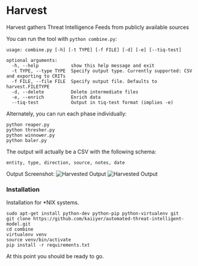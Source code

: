 Harvest
=======

Harvest gathers Threat Intelligence Feeds from publicly available sources

You can run the tool with `python combine.py`:
```
usage: combine.py [-h] [-t TYPE] [-f FILE] [-d] [-e] [--tiq-test]

optional arguments:
  -h, --help            show this help message and exit
  -t TYPE, --type TYPE  Specify output type. Currently supported: CSV and exporting to CRITs
  -f FILE, --file FILE  Specify output file. Defaults to harvest.FILETYPE
  -d, --delete          Delete intermediate files
  -e, --enrich          Enrich data
  --tiq-test            Output in tiq-test format (implies -e)
```

Alternately, you can run each phase individually:


````
python reaper.py
python thresher.py
python winnower.py
python baler.py
````

The output will actually be a CSV with the following schema:
```
entity, type, direction, source, notes, date
```

Output Screenshot:
<img src="https://66.media.tumblr.com/70f79f7b276637864af713d5e4b16e31/tumblr_plkxbbMoxE1wnca1uo1_1280.png" alt="Harvested Output">
<img src="https://66.media.tumblr.com/83ac842be4ad11b73a6bde8d349f4699/tumblr_plkxg0oSXy1wnca1uo1_540.png" alt="Harvested Output">

### Installation

Installation for *NIX systems.

```
sudo apt-get install python-dev python-pip python-virtualenv git
git clone https://github.com/kaiiyer/automated-threat-intelligent-model.git
cd combine
virtualenv venv
source venv/bin/activate
pip install -r requirements.txt
```

At this point you should be ready to go.

